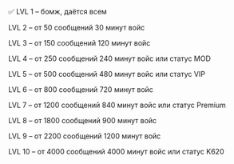 ✅ LVL 1  – бомж, даётся всем

LVL 2 – от 50 сообщений 30 минут войс

LVL 3 – от 150 сообщений 120 минут войс

LVL 4 – от 250 сообщений 240 минут войс или статус MOD

LVL 5 – от 500 сообщений 480 минут войс или статус VIP

LVL 6 – от 800 сообщений 720 минут войс 

LVL 7 – от 1200 сообщений 840 минут войс или статус Premium

LVL 8 – от 1800 сообщений 900 минут войс 

LVL 9 – от 2200 сообщений 1200 минут войс

LVL 10 – от 4000 сообщений 4000 минут войс или статус K620
